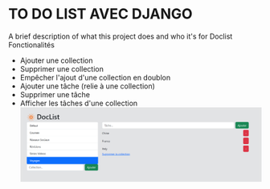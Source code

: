 # TO DO LIST AVEC DJANGO

A brief description of what this project does and who it's for
Doclist Fonctionalités

*  Ajouter une collection
*  Supprimer une collection
*  Empêcher l'ajout  d'une collection en doublon
*  Ajouter  une tâche (relie à une collection)
*  Supprimer une tâche
* Afficher les tâches d'une collection
![alt text](https://github.com/saidigui/to_do_list_v1/blob/main/doclist_image.PNG)
